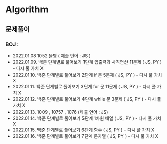 # Algorithm

## 문제풀이

### BOJ :

- 2022.01.08 1052 물병 ( 제출 언어 : JS )
- 2022.01.09. 백준 단계별로 풀어보기 1단계 입출력과 사칙연산 11문제 ( JS, PY ) - 다시 풀 가치 X
- 2022.01.10. 백준 단계별로 풀어보기 2단계 if 문 5문제 ( JS, PY ) - 다시 풀 가치 X
- 2022.01.11. 백준 단계별로 풀어보기 3단계 for 문 11문제 ( JS, PY ) - 다시 풀 가치 X
- 2022.01.12. 백준 단계별로 풀어보기 4단계 while 문 3문제 ( JS, PY ) - 다시 풀 가치 X
- 2022.01.13. 1009 , 10757 , 1076 (제출 언어 : JS)
- 2022.01.14. 백준 단계별로 풀어보기 5단계 1차원 배열 ( JS, PY ) - 다시 풀 가치 X
- 2022.01.15. 백준 단계별로 풀어보기 6단계 함수 ( JS, PY ) - 다시 풀 가치 X
- 2022.01.16. 백준 단계별로 풀어보기 7단계 문자열 ( JS, PY ) - 다시 풀 가치 X
